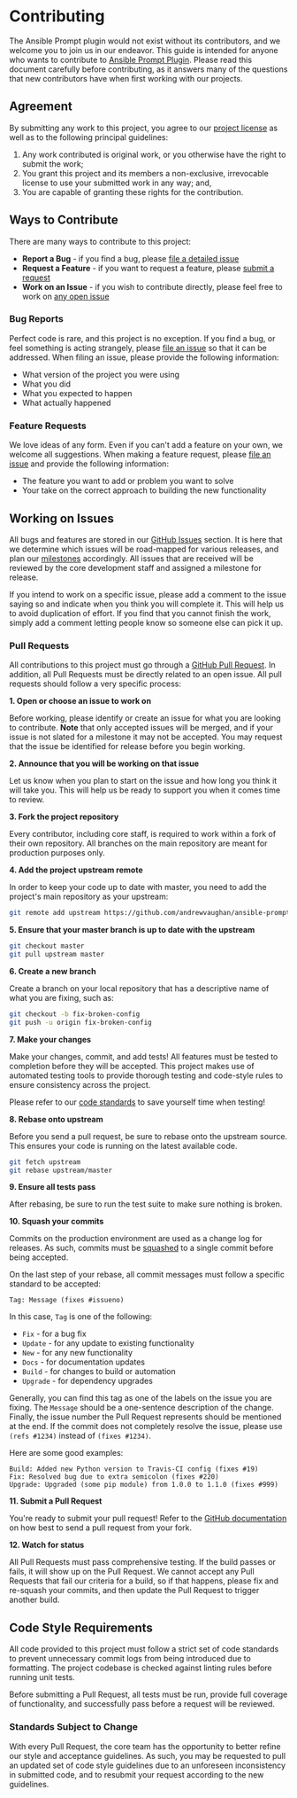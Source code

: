 # Contributing

The Ansible Prompt plugin would not exist without its contributors, and we welcome you to join us in our endeavor.
This guide is intended for anyone who wants to contribute to [Ansible Prompt Plugin][project-url]. Please read this
document carefully before contributing, as it answers many of the questions that new contributors have when first
working with our projects.

## Agreement

By submitting any work to this project, you agree to our [project license][license-url] as well as to the following
principal guidelines:

1. Any work contributed is original work, or you otherwise have the right to submit the work;
1. You grant this project and its members a non-exclusive, irrevocable license to use your submitted work in any way; and,
1. You are capable of granting these rights for the contribution.

## Ways to Contribute

There are many ways to contribute to this project:

* **Report a Bug** - if you find a bug, please [file a detailed issue](#bug-reports)
* **Request a Feature** - if you want to request a feature, please [submit a request](#feature-requests)
* **Work on an Issue** - if you wish to contribute directly, please feel free to work on [any open issue](#working-on-issues)

### Bug Reports

Perfect code is rare, and this project is no exception.  If you find a bug, or feel something is acting strangely,
please [file an issue][issues-url] so that it can be addressed.  When filing an issue, please provide the following
information:

* What version of the project you were using
* What you did
* What you expected to happen
* What actually happened

### Feature Requests

We love ideas of any form.  Even if you can't add a feature on your own, we welcome all suggestions.  When making
a feature request, please [file an issue][issues-url] and provide the following information:

* The feature you want to add or problem you want to solve
* Your take on the correct approach to building the new functionality

## Working on Issues

All bugs and features are stored in our [GitHub Issues][issues-url] section. It is here that we determine which issues
will be road-mapped for various releases, and plan our [milestones][milestones-url] accordingly.  All issues that are
received will be reviewed by the core development staff and assigned a milestone for release.

If you intend to work on a specific issue, please add a comment to the issue saying so and indicate when you think
you will complete it.  This will help us to avoid duplication of effort.  If you find that you cannot finish the
work, simply add a comment letting people know so someone else can pick it up.

### Pull Requests

All contributions to this project must go through a [GitHub Pull Request][pulls-url].  In addition, all Pull Requests
must be directly related to an open issue.  All pull requests should follow a very specific process:

**1. Open or choose an issue to work on**

Before working, please identify or create an issue for what you are looking to contribute.  **Note** that only
accepted issues will be merged, and if your issue is not slated for a milestone it may not be accepted.  You may
request that the issue be identified for release before you begin working.

**2. Announce that you will be working on that issue**

Let us know when you plan to start on the issue and how long you think it will take you.  This will help us be ready
to support you when it comes time to review.

**3. Fork the project repository**

Every contributor, including core staff, is required to work within a fork of their own repository.  All branches on
the main repository are meant for production purposes only.

**4. Add the project upstream remote**

In order to keep your code up to date with master, you need to add the project's main repository as your upstream:

```bash
git remote add upstream https://github.com/andrewvaughan/ansible-prompt module
```

**5. Ensure that your master branch is up to date with the upstream**

```bash
git checkout master
git pull upstream master
```

**6. Create a new branch**

Create a branch on your local repository that has a descriptive name of what you are fixing, such as:

```bash
git checkout -b fix-broken-config
git push -u origin fix-broken-config
```

**7. Make your changes**

Make your changes, commit, and add tests!  All features must be tested to completion before they will be accepted.
This project makes use of automated testing tools to provide thorough testing and code-style rules to ensure
consistency across the project.

Please refer to our [code standards](#code-style-requirements) to save yourself time when testing!

**8. Rebase onto upstream**

Before you send a pull request, be sure to rebase onto the upstream source.  This ensures your code is running on
the latest available code.

```bash
git fetch upstream
git rebase upstream/master
```

**9. Ensure all tests pass**

After rebasing, be sure to run the test suite to make sure nothing is broken.

**10. Squash your commits**

Commits on the production environment are used as a change log for releases.  As such, commits must be
[squashed][squash-support] to a single commit before being accepted.

On the last step of your rebase, all commit messages must follow a specific standard to be accepted:

```
Tag: Message (fixes #issueno)
```

In this case, `Tag` is one of the following:

* `Fix` - for a bug fix
* `Update` - for any update to existing functionality
* `New` - for any new functionality
* `Docs` - for documentation updates
* `Build` - for changes to build or automation
* `Upgrade` - for dependency upgrades

Generally, you can find this tag as one of the labels on the issue you are fixing.  The `Message` should be a
one-sentence description of the change.  Finally, the issue number the Pull Request represents should be mentioned at
the end.  If the commit does not completely resolve the issue, please use `(refs #1234)` instead of `(fixes #1234)`.

Here are some good examples:

```
Build: Added new Python version to Travis-CI config (fixes #19)
Fix: Resolved bug due to extra semicolon (fixes #220)
Upgrade: Upgraded (some pip module) from 1.0.0 to 1.1.0 (fixes #999)
```

**11. Submit a Pull Request**

You're ready to submit your pull request!  Refer to the [GitHub documentation][pull-support] on how best to send a
pull request from your fork.

**12. Watch for status**

All Pull Requests must pass comprehensive testing.  If the build passes or fails, it will show up on the Pull
Request.  We cannot accept any Pull Requests that fail our criteria for a build, so if that happens, please fix and
re-squash your commits, and then update the Pull Request to trigger another build.

## Code Style Requirements

All code provided to this project must follow a strict set of code standards to prevent unnecessary commit logs from
being introduced due to formatting.  The project codebase is checked against linting rules before running unit
tests.

Before submitting a Pull Request, all tests must be run, provide full coverage of functionality, and successfully
pass before a request will be reviewed.

### Standards Subject to Change

With every Pull Request, the core team has the opportunity to better refine our style and acceptance guidelines.  As
such, you may be requested to pull an updated set of code style guidelines due to an unforeseen inconsistency in
submitted code, and to resubmit your request according to the new guidelines.


[project-url]:    https://github.com/andrewvaughan/ansible-prompt
[license-url]:    https://github.com/andrewvaughan/ansible-prompt/blob/master/LICENSE
[issues-url]:     https://github.com/andrewvaughan/ansible-prompt/issues
[milestones-url]: https://github.com/andrewvaughan/ansible-prompt/milestones
[pulls-url]:      https://github.com/andrewvaughan/ansible-prompt/pulls

[squash-support]: http://gitready.com/advanced/2009/02/10/squashing-commits-with-rebase.html
[pull-support]:   https://help.github.com/articles/creating-a-pull-request
